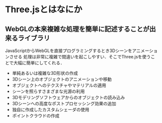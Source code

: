 # Three.jsとはなにか

## WebGLの本来複雑な処理を簡単に記述することが出来るライブラリ

JavaScriptからWebGLを直接プログラミングするとき3Dシーンをアニメーションさせる
処理は非常に複雑で間違いを起こしやすい．そこでThree.jsを使うことで大幅に簡単にしてくれる．


- 単純あるいは複雑な3D形状の作成
- 3Dシーン上のオブジェクトのアニメーションや移動
- オブジェクトへのテクスチャやマテリアルの適用
- シーンを照らすさまざまな光源の利用
- 3Dモデリングソフトウェアからのオブジェクトの読み込み
- 3Dシーンへの高度なポストプロセッシング効果の追加
- 独自に作成したカスタムシェーダの使用
- ポイントクラウドの作成

